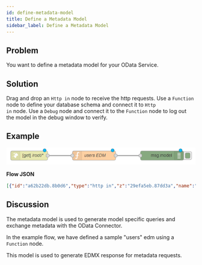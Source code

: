 ```yaml
---
id: define-metadata-model
title: Define a Metadata Model
sidebar_label: Define a Metadata Model
---
```


## Problem

You want to define a metadata model for your OData Service.

## Solution

Drag and drop an <code class="node">Http in</code> node to receive the http requests.
Use a <code class="node">Function</code> node to define your database schema and connect it to <code class="node">Http in</code> node.
Use a <code class="node">Debug</code> node and connect it to the <code class="node">Function</code> node to log out the model in the debug window to verify.

## Example

![](../assets/odata/define-metadata-model.png)

<b>Flow JSON</b>
~~~json
[{"id":"a62b22db.8b0d6","type":"http in","z":"29efa5eb.87dd3a","name":"","url":"/root/*","method":"get","upload":false,"swaggerDoc":"","x":300,"y":320,"wires":[["cf5f06eb.87b3c8"]]},{"id":"cf5f06eb.87b3c8","type":"function","z":"29efa5eb.87dd3a","name":"users EDM","func":"msg.model = {\n    namespace: \"ignite\",\n    entityTypes: {\n        \"users\": {\n            \"id\": {\"type\": \"Edm.Int32\", \"key\": true},\n            \"name\": {\"type\": \"Edm.String\"},            \n            \"username\": {\"type\": \"Edm.String\"}            \n        }\n    },   \n    entitySets: {\n        \"users\": {\n            entityType: \"ignite.users\"\n        }\n    }\n}\nreturn msg;","outputs":1,"noerr":0,"x":510,"y":320,"wires":[["75495530.2f6adc"]]},{"id":"75495530.2f6adc","type":"debug","z":"29efa5eb.87dd3a","name":"","active":true,"tosidebar":true,"console":false,"tostatus":false,"complete":"model","targetType":"msg","x":730,"y":320,"wires":[]}]
~~~

## Discussion

The metadata model is used to generate model specific queries and exchange metadata with the OData Connector.

In the example flow, we have defined a sample "users" edm using a <code class="node">Function</code> node.

This model is used to generate EDMX response for metadata requests.